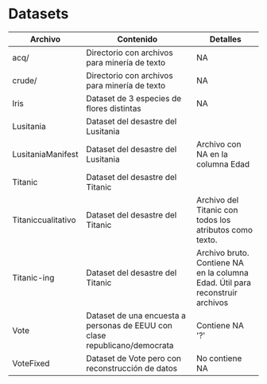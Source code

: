 # Datasets

| Archivo             | Contenido | Detalles |
| ------------------- | --------- | -------- |
| acq/                | Directorio con archivos para minería de texto | NA |
| crude/              | Directorio con archivos para minería de texto | NA |
| Iris                | Dataset de 3 especies de flores distintas | NA |
| Lusitania           | Dataset del desastre del Lusitania | |
| LusitaniaManifest   | Dataset del desastre del Lusitania | Archivo con NA en la columna Edad |
| Titanic             | Dataset del desastre del Titanic | |
| Titaniccualitativo  | Dataset del desastre del Titanic | Archivo del Titanic con todos los atributos como texto. |
| Titanic-ing         | Dataset del desastre del Titanic | Archivo bruto. Contiene NA en la columna Edad. Útil para reconstruir archivos |
| Vote                | Dataset de una encuesta a personas de EEUU con clase republicano/democrata | Contiene NA '?' |
| VoteFixed           | Dataset de Vote pero con reconstrucción de datos | No contiene NA |
